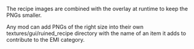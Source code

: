 The recipe images are combined with the overlay at runtime to keep the PNGs smaller.

Any mod can add PNGs of the right size into their own textures/gui/ruined_recipe directory
with the name of an item it adds to contribute to the EMI category.
